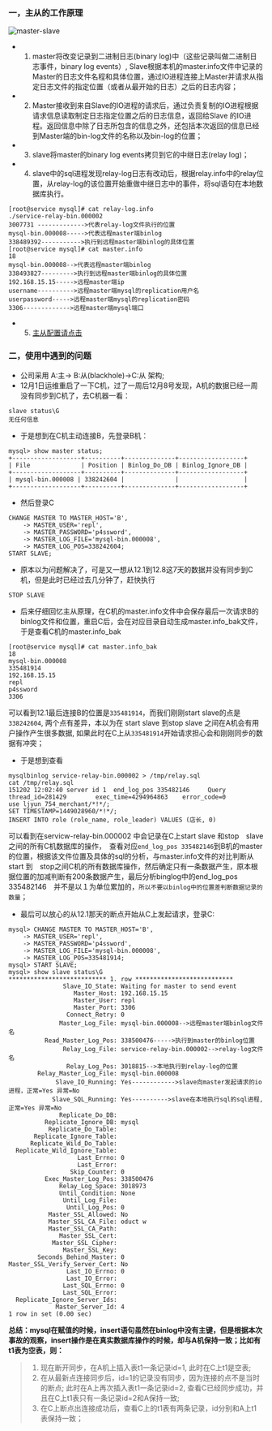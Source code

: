 ### 一，主从的工作原理
![master-slave](https://raw.githubusercontent.com/liangxifeng833/my_program/master/images/mysql/master-slave.gif)
* 1. master将改变记录到二进制日志(binary log)中（这些记录叫做二进制日志事件，binary log events）, Slave根据本机的master.info文件中记录的Master的日志文件名程和具体位置，通过IO进程连接上Master并请求从指定日志文件的指定位置（或者从最开始的日志）之后的日志内容；      
* 2. Master接收到来自Slave的IO进程的请求后，通过负责复制的IO进程根据请求信息读取制定日志指定位置之后的日志信息，返回给Slave 的IO进程。返回信息中除了日志所包含的信息之外，还包括本次返回的信息已经到Master端的bin-log文件的名称以及bin-log的位置；
* 3. slave将master的binary log events拷贝到它的中继日志(relay log)；        
* 4. slave中的sql进程发现relay-log日志有改动后，根据relay.info中的relay位置，从relay-log的该位置开始重做中继日志中的事件，将sql语句在本地数据库执行。
```
[root@service mysql]# cat relay-log.info
./service-relay-bin.000002
3007731 ------------->代表relay-log文件执行的位置
mysql-bin.000008----->代表远程master端binlog
338489392----------->执行到远程master端binlog的具体位置
[root@service mysql]# cat master.info
18
mysql-bin.000008-->代表远程master端binlog
338493827--------->执行到远程master端binlog的具体位置
192.168.15.15----->远程master端ip
username---------->远程master端mysql的replication用户名
userpassword----->远程master端mysql的replication密码
3306------------->远程master端mysql端口
```

* 5. [主从配置请点击](http://blog.csdn.net/hguisu/article/details/7325124)

### 二，使用中遇到的问题
* 公司采用 A:主-> B:从(blackhole)->C:从 架构;
* 12月1日运维重启了一下C机，过了一周后12月8号发现，A机的数据已经一周没有同步到C机了，去C机器一看：
```
slave status\G
无任何信息
```
* 于是想到在C机主动连接B，先登录B机：
```
mysql> show master status;
+-------------------+----------+--------------+------------------+
| File              | Position | Binlog_Do_DB | Binlog_Ignore_DB |
+-------------------+----------+--------------+------------------+
| mysql-bin.000008 | 338242604 |              |                  |
+-------------------+----------+--------------+------------------+
```
* 然后登录C
```
CHANGE MASTER TO MASTER_HOST='B',
    -> MASTER_USER='repl',
    -> MASTER_PASSWORD='p4ssword',
    -> MASTER_LOG_FILE='mysql-bin.000008',
    -> MASTER_LOG_POS=338242604;
START SLAVE;
```
* 原本以为问题解决了，可是又一想从12.1到12.8这7天的数据并没有同步到C机，但是此时已经过去几分钟了，赶快执行
```
STOP SLAVE
```

* 后来仔细回忆主从原理，在C机的master.info文件中会保存最后一次请求B的binlog文件和位置，重启C后，会在对应目录自动生成master.info_bak文件，于是查看C机的master.info_bak 
```
[root@service mysql]# cat master.info_bak 
18
mysql-bin.000008
335481914
192.168.15.15
repl
p4ssword
3306
```
可以看到12.1最后连接B的位置是`335481914`，而我们刚刚start slave的点是　`338242604`, 两个点有差异，本以为在 start slave 到stop slave 之间在A机会有用户操作产生很多数据, 如果此时在C上从`335481914`开始请求担心会和刚刚同步的数据有冲突；

* 于是想到查看
```
mysqlbinlog service-relay-bin.000002 > /tmp/relay.sql
cat /tmp/relay.sql
151202 12:02:40 server id 1  end_log_pos 335482146     Query   thread_id=281429        exec_time=4294964863    error_code=0
use ljyun_754_merchant/*!*/;
SET TIMESTAMP=1449028960/*!*/;
INSERT INTO role (role_name, role_leader) VALUES (店长, 0)
```
可以看到在servicw-relay-bin.000002 中会记录在C上start slave 和stop　slave 之间的所有C机数据库的操作，　查看对应`end_log_pos 335482146`到B机的master的位置，根据该文件位置及具体的sql的分析，与master.info文件的对比判断从start 到　stop之间C机的所有数据库操作，然后确定只有一条数据产生，原本根据位置的加减判断有200条数据产生，最后分析binglog中的end_log_pos 335482146　并不是以１为单位累加的，`所以不要以binlog中的位置差判断数据记录的数量`；

* 最后可以放心的从12.1那天的断点开始从C上发起请求，登录C:
```
mysql> CHANGE MASTER TO MASTER_HOST='B',
    -> MASTER_USER='repl',
    -> MASTER_PASSWORD='p4ssword',
    -> MASTER_LOG_FILE='mysql-bin.000008',
    -> MASTER_LOG_POS=335481914;
mysql> START SLAVE;
mysql> show slave status\G
*************************** 1. row ***************************
               Slave_IO_State: Waiting for master to send event
                  Master_Host: 192.168.15.15
                  Master_User: repl
                  Master_Port: 3306
                Connect_Retry: 0
              Master_Log_File: mysql-bin.000008-->远程master端binlog文件名
          Read_Master_Log_Pos: 338500476----->执行到master的binlog位置
               Relay_Log_File: service-relay-bin.000002-->relay-log文件名
                Relay_Log_Pos: 3018815-->本地执行到relay-log的位置
        Relay_Master_Log_File: mysql-bin.000008
             Slave_IO_Running: Yes------------>slave向master发起请求的io进程，正常=Yes 异常=No
            Slave_SQL_Running: Yes---------->slave在本地执行sql的sql进程,正常=Yes 异常=No
              Replicate_Do_DB: 
          Replicate_Ignore_DB: mysql
           Replicate_Do_Table: 
       Replicate_Ignore_Table: 
      Replicate_Wild_Do_Table: 
  Replicate_Wild_Ignore_Table: 
                   Last_Errno: 0
                   Last_Error: 
                 Skip_Counter: 0
          Exec_Master_Log_Pos: 338500476
              Relay_Log_Space: 3018973
              Until_Condition: None
               Until_Log_File: 
                Until_Log_Pos: 0
           Master_SSL_Allowed: No
           Master_SSL_CA_File: oduct w
           Master_SSL_CA_Path: 
              Master_SSL_Cert: 
            Master_SSL_Cipher: 
               Master_SSL_Key: 
        Seconds_Behind_Master: 0
Master_SSL_Verify_Server_Cert: No
                Last_IO_Errno: 0
                Last_IO_Error: 
               Last_SQL_Errno: 0
               Last_SQL_Error: 
  Replicate_Ignore_Server_Ids: 
             Master_Server_Id: 4
1 row in set (0.00 sec)
```


**总结：mysql在赋值的时候，insert语句虽然在binlog中没有主键，但是根据本次事故的观察，insert操作是在真实数据库操作的时候，却与A机保持一致；比如有t1表为空表，则：**
 > 1. 现在断开同步，在A机上插入表t1一条记录id=1, 此时在C上t1是空表;
 > 2. 在从最新点连接同步后，id=1的记录没有同步，因为连接的点不是当时的断点; 此时在A上再次插入表t1一条记录id=2, 查看C已经同步成功，并且在C上t1表只有一条记录id=2和A保持一致;
 > 3. 在C上断点出连接成功后，查看C上的t1表有两条记录，id分别和A上t1表保持一致；

